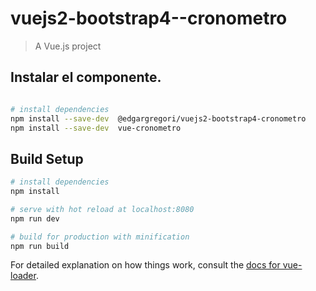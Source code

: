 
# vuejs2-bootstrap4--cronometro

> A Vue.js project

## Instalar el componente.

``` bash

# install dependencies
npm install --save-dev  @edgargregori/vuejs2-bootstrap4-cronometro
npm install --save-dev  vue-cronometro

```

## Build Setup

``` bash
# install dependencies
npm install

# serve with hot reload at localhost:8080
npm run dev

# build for production with minification
npm run build
```

For detailed explanation on how things work, consult the [docs for vue-loader](http://vuejs.github.io/vue-loader).
